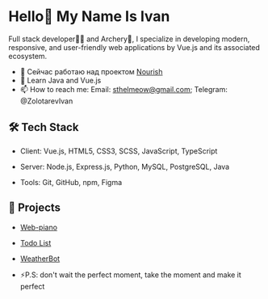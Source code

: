# Hello👋 My Name Is Ivan

Full stack developer🧑‍💻 and Archery🏹, I specialize in developing modern, responsive, and user-friendly web applications by Vue.js and its associated ecosystem.

- 🔭 Сейчас работаю над проектом [Nourish](https://github.com/ttamelaxyz/)
- 🌱 Learn Java and Vue.js
- 📫 How to reach me: Email: sthelmeow@gmail.com; Telegram: @ZolotarevIvan

## 🛠️ Tech Stack

- Client: Vue.js, HTML5, CSS3, SCSS, JavaScript, TypeScript

- Server: Node.js, Express.js, Python, MySQL, PostgreSQL, Java 

- Tools: Git, GitHub, npm, Figma

## 🚀 Projects

- [Web-piano](https://github.com/ttamelaxyz/pianoWEB)
- [Todo List](https://github.com/ttamelaxyz/)
- [WeatherBot](https://github.com/ttamelaxyz/)

- ⚡P.S: don't wait the perfect moment, take the moment and make it perfect
